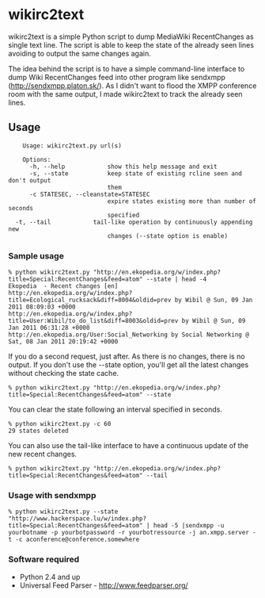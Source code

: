 wikirc2text
===========

wikirc2text is a simple Python script to dump MediaWiki
RecentChanges as single text line. The script is able to
keep the state of the already seen lines avoiding to
output the same changes again.

The idea behind the script is to have a simple command-line
interface to dump Wiki RecentChanges feed into other program
like sendxmpp (http://sendxmpp.platon.sk/). As I didn't
want to flood the XMPP conference room with the same output,
I made wikirc2text to track the already seen lines.

Usage
-----

        Usage: wikirc2text.py url(s)

        Options:
          -h, --help            show this help message and exit
          -s, --state           keep state of existing rcline seen and don't output
                                them
          -c STATESEC, --cleanstate=STATESEC
                                expire states existing more than number of seconds
                                specified
	  -t, --tail            tail-like operation by continuously appending new
                                changes (--state option is enable)

### Sample usage


    % python wikirc2text.py "http://en.ekopedia.org/w/index.php?title=Special:RecentChanges&feed=atom" --state | head -4
    Ekopedia  - Recent changes [en]
    http://en.ekopedia.org/w/index.php?title=Ecological_rucksack&diff=8004&oldid=prev by Wibil @ Sun, 09 Jan 2011 08:09:03 +0000
    http://en.ekopedia.org/w/index.php?title=User:Wibil/to_do_list&diff=8003&oldid=prev by Wibil @ Sun, 09 Jan 2011 06:31:28 +0000
    http://en.ekopedia.org/User:Social_Networking by Social Networking @ Sat, 08 Jan 2011 20:19:42 +0000

If you do a second request, just after. As there is no changes, there is no output.
If you don't use the --state option, you'll get all the latest changes without checking
the state cache.

    % python wikirc2text.py "http://en.ekopedia.org/w/index.php?title=Special:RecentChanges&feed=atom" --state

You can clear the state following an interval specified in seconds.
   
    % python wikirc2text.py -c 60
    29 states deleted

You can also use the tail-like interface to have a continuous update of the new recent changes.

    % python wikirc2text.py "http://en.ekopedia.org/w/index.php?title=Special:RecentChanges&feed=atom" --tail

### Usage with sendxmpp

    % python wikirc2text.py --state "http://www.hackerspace.lu/w/index.php?title=Special:RecentChanges&feed=atom" | head -5 |sendxmpp -u yourbotname -p yourbotpassword -r yourbotressource -j an.xmpp.server -t -c aconference@conference.somewhere

### Software required

* Python 2.4 and up
* Universal Feed Parser - http://www.feedparser.org/

